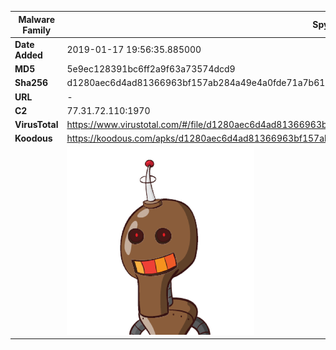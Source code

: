 | Malware Family | SpyNote                                                      |
| -------------- | ------------------------------------------------------------ |
| **Date Added** | 2019-01-17 19:56:35.885000                                                   |
| **MD5**        | 5e9ec128391bc6ff2a9f63a73574dcd9                             |
| **Sha256**     | d1280aec6d4ad81366963bf157ab284a49e4a0fde71a7b615575e852791ced06 |
| **URL**        | -                                                            |
| **C2**         | 77.31.72.110:1970 |
| **VirusTotal** | https://www.virustotal.com/#/file/d1280aec6d4ad81366963bf157ab284a49e4a0fde71a7b615575e852791ced06/detection |
| **Koodous**    | https://koodous.com/apks/d1280aec6d4ad81366963bf157ab284a49e4a0fde71a7b615575e852791ced06 |
|                | ![](../assets/d1280aec6d4ad81366963bf157ab284a49e4a0fde71a7b615575e852791ced06.png) |